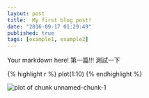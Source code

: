 ```yaml
---
layout: post
title:  My first blog post!
date: "2016-09-17 01:29:49"
published: true
tags: [example1, example2]
---
```


Your markdown here!
第一篇!!!
測試一下


{% highlight r %}
plot(1:10)
{% endhighlight %}

![plot of chunk unnamed-chunk-1](/blog/figure/source/my-first-blog-post/2016-09-17-my-first-blog-post/unnamed-chunk-1-1.png)

